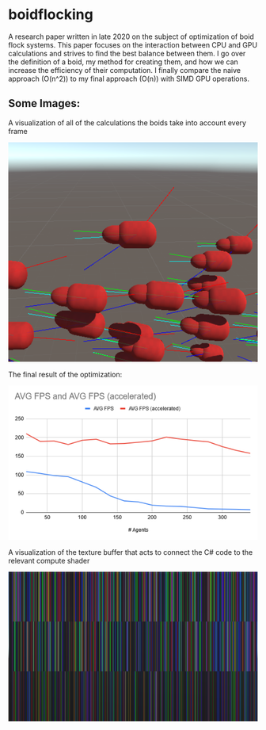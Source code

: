 # boidflocking
A research paper written in late 2020 on the subject of optimization of boid flock systems. This paper focuses on the interaction between CPU and GPU calculations and strives to find the best balance between them. I go over the definition of a boid, my method for creating them, and how we can increase the efficiency of their computation. I finally compare the naive approach (O(n^2)) to my final approach (O(n)) with SIMD GPU operations.

## Some Images:

A visualization of all of the calculations the boids take into account every frame

<img src="/IMAGES/Boid_behaviourLines.PNG" width="600">

The final result of the optimization:

<img src="/IMAGES/Captureeee.PNG" width="600">

A visualization of the texture buffer that acts to connect the C# code to the relevant compute shader

<img src="/IMAGES/Final_TextureBuffer.PNG" width="600">


